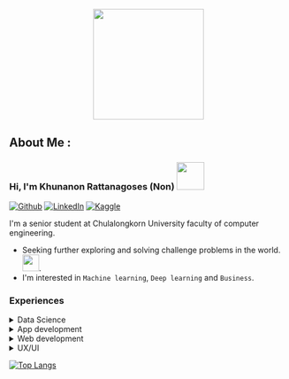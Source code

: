 <p align="center">
 <a href="https://nonkhuna.github.io/"><img src="https://github.com/NonKhuna/NonKhuna/assets/60351130/b24f8347-664e-4f36-bf22-caa822350e2a" width="200"></a>
</p>


## About Me :
### Hi, I'm Khunanon Rattanagoses (Non) <img src="https://media.giphy.com/media/mGcNjsfWAjY5AEZNw6/giphy.gif" width="50">

[![Github](https://img.shields.io/badge/-Github-181717?style=for-the-badge&logo=Github&logoColor=white)](https://nonkhuna.github.io/)
[![LinkedIn](https://img.shields.io/badge/-LinkedIn-0077B5?style=for-the-badge&logo=LinkedIn&logoColor=white)](https://www.linkedin.com/in/nonkhuna/)
[![Kaggle](https://img.shields.io/badge/Kaggle-00599C?style=for-the-badge&logo=kaggle&logoColor=white)](https://www.kaggle.com/khunanonr)
 
I'm a senior student at Chulalongkorn University faculty of computer engineering.
 - Seeking further exploring and solving challenge problems in the world. <img src="https://media.giphy.com/media/WUlplcMpOCEmTGBtBW/giphy.gif" width="30">.
 - I'm interested in ```Machine learning```, ``Deep learning`` and ``Business``.
 
 ### Experiences
<details>
<summary>Data Science</summary>
 -
 </details>
 
 <details>
 
 <summary>App development</summary>
 
 - [DelveiBot](https://github.com/NonKhuna/DelveiBot): An assistance chatbot for finding and reporting lost items.
 - [DataPro algorithm](https://github.com/NonKhuna/DataPro-Algorithm): A algorithm that finds statistically significant patterns in data to detect data format changing.
 - [SongkranAR](https://github.com/NonKhuna/SongkranAR_project): An AR application for celebrating Songkran in Thailand.
 - [Thai-to-Braille](https://github.com/NonKhuna/Thai-textToBraille): A Thai-Braille translation algorithm implemented by using Finite State Machines.
 - [War-of-alien](https://github.com/karnjj/final-project-progmeth): A Tower defense game like LINE Rnagers.
</details>
 
<details>
<summary>Web development</summary>
  
 - [Khigun-chat](https://github.com/karnjj/kuigun-chat) [Front-end]: A chat application which supports both private and group chats
 - [Demo by Tuder](https://github.com/2110336-2565-2/sec2-group10-demo-frontend) [Front-end]: Music streaming platform
</details>

<details>
<summary>UX/UI</summary>
  
 - [Demo by Tuder](https://www.figma.com/file/0KTE4OcQD3pQPiammYojpx/Demo-By-tuder?type=design&node-id=239%3A411&t=aitNPHt0bn6YNnKd-1)
 - [BillCert](https://www.figma.com/file/YH6fSoDYX3DyDe3Vx3uw2Q/TRW-MVP-1?type=design&node-id=52699-25614)
</details>

[![Top Langs](https://github-readme-stats.vercel.app/api/top-langs/?username=NonKhuna&layout=compact&theme=vision-friendly-dark)](https://github.com/anuraghazra/github-readme-stats)


